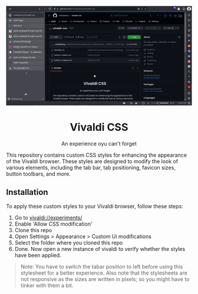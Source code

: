 <div align="center">
<img src="/assets/screen.png">
<h1>Vivaldi CSS</h1>
<p>An experience oyu can't forget</p>
</div>


This repository contains custom CSS styles for enhancing the appearance of the Vivaldi browser. These styles are designed to modify the look of various elements, including the tab bar, tab positioning, favicon sizes, button toolbars, and more.

## Installation

To apply these custom styles to your Vivaldi browser, follow these steps:
1. Go to [vivaldi://experiments/](vivaldi://experiments)
1. Enable 'Allow CSS modification'
1. Clone this repo
1. Open Settings > Appearance > Custom Ui modifications
1. Select the folder where you cloned this repo
1. Done. Now open a new instance of vivaldi to verify whether the styles have been applied.
> Note: You have to switch the tabar position to left before using this stylesheet for a better experience. Also note that the stylesheets are not responsive as the sizes are written in pixels; so you might have to tinker with them a bit.




